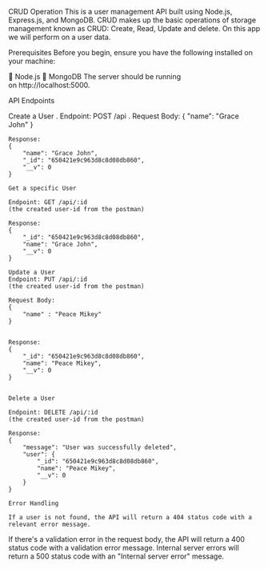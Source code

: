 CRUD Operation
This is a user management API built using Node.js, Express.js, and MongoDB. CRUD makes up the basic operations of storage management known as CRUD: Create, Read, Update and delete.
On this app we will perform on a user data.

Prerequisites
Before you begin, ensure you have the following installed on your machine:

 Node.js
 MongoDB
The server should be running on http://localhost:5000.

API Endpoints

Create a User
. Endpoint: POST /api
. Request Body:
    {
    "name": "Grace John"
    }

    Response:
    {
        "name": "Grace John",
        "_id": "650421e9c963d8c8d08db860",
        "__v": 0
    }

    Get a specific User

    Endpoint: GET /api/:id
    (the created user-id from the postman)

    Response:
    {
        "_id": "650421e9c963d8c8d08db860",
        "name": "Grace John",
        "__v": 0
    }

    Update a User
    Endpoint: PUT /api/:id
    (the created user-id from the postman)

    Request Body:
    {
        "name" : "Peace Mikey"
    }

    
    Response:
    {
        "_id": "650421e9c963d8c8d08db860",
        "name": "Peace Mikey",
        "__v": 0
    }


    Delete a User

    Endpoint: DELETE /api/:id
    (the created user-id from the postman)

    Response:
    {
        "message": "User was successfully deleted",
        "user": {
            "_id": "650421e9c963d8c8d08db860",
            "name": "Peace Mikey",
            "__v": 0
        }
    }

    Error Handling

    If a user is not found, the API will return a 404 status code with a relevant error message.
If there's a validation error in the request body, the API will return a 400 status code with a validation error message.
Internal server errors will return a 500 status code with an "Internal server error" message.